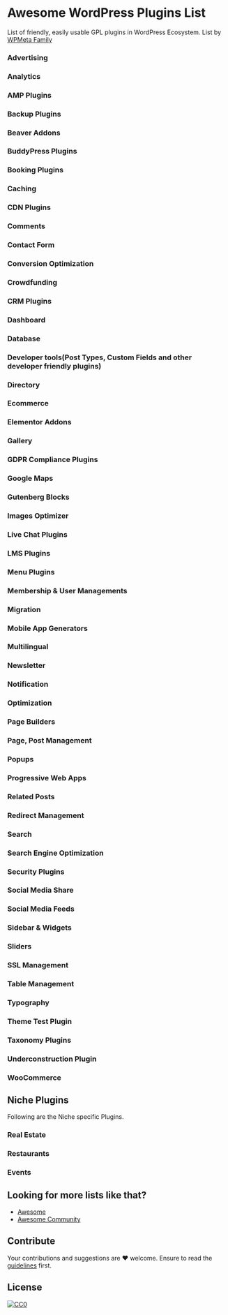 # Awesome WordPress Plugins List
List of friendly, easily usable GPL plugins in WordPress Ecosystem. List by [WPMeta Family](https://www.wpmeta.in)

### Advertising
### Analytics
### AMP Plugins
### Backup Plugins
### Beaver Addons
### BuddyPress Plugins
### Booking Plugins
### Caching
### CDN Plugins
### Comments
### Contact Form
### Conversion Optimization
### Crowdfunding
### CRM Plugins
### Dashboard
### Database
### Developer tools(Post Types, Custom Fields and other developer friendly plugins) 
### Directory
### Ecommerce
### Elementor Addons
### Gallery
### GDPR Compliance Plugins
### Google Maps
### Gutenberg Blocks
### Images Optimizer
### Live Chat Plugins
### LMS Plugins
### Menu Plugins
### Membership & User Managements
### Migration
### Mobile App Generators
### Multilingual
### Newsletter
### Notification 
### Optimization
### Page Builders
### Page, Post Management
### Popups
### Progressive Web Apps
### Related Posts
### Redirect Management
### Search 
### Search Engine Optimization
### Security Plugins
### Social Media Share 
### Social Media Feeds
### Sidebar & Widgets
### Sliders
### SSL Management
### Table Management
### Typography
### Theme Test Plugin
### Taxonomy Plugins
### Underconstruction Plugin
### WooCommerce


## Niche Plugins
Following are the Niche specific Plugins.
### Real Estate
### Restaurants
### Events




## Looking for more lists like that?
- [Awesome](https://github.com/sindresorhus/awesome)
- [Awesome Community](https://github.com/peterkokot/awesome-community)

## Contribute
Your contributions and suggestions are :heart: welcome. Ensure to read the [guidelines](https://github.com/deshabhishek007/Good-Finds/blob/master/CONTRIBUTING.md) first.

## License
[![CC0](https://licensebuttons.net/p/zero/1.0/88x31.png)](https://creativecommons.org/publicdomain/zero/1.0/)
